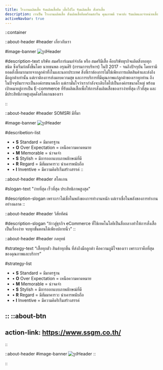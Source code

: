```yaml
---
title: โรงงานผลิตเสื้อ รับผลิตเสื้อยืด เสื้อโปโล รับผลิตเสื้อ สั่งทำเสื้อ
description: เราเป็น โรงงานผลิตเสื้อ สั่งผลิตเสื้อยืดพร้อมสกรีน คุณภาพดี ราคาส่ง รับผลิตและจำหน่ายเสื้อ พร้อมสกรีนโลโก้ ทำแบรนด์ตัวเอง
activeNavbar: true
---
```


::container

::about-header
#header
เกี่ยวกับเรา

#image-banner
<img src="/about/whoarewe.jpg" alt="รูปHeader" class="w-full h-auto rounded-2xl shadow-md"  />

#description-text
บริษัท สมศรีการ์เมนท์จํากัด หรือ สมศรีมีเสื้อ คือบริษัทธุรกิจผลิตสิ่งทอทุกชนิด ซึ่งเริ่มก่อตั้งขึ้นโดย นายธนพล อรุณศิริ (กรรมการบริหาร) ในปี 2017 - จนถึงปัจจุบัน โดยเรามียอดสั่งซื้อมากมายจากลูกค้าทั้งในและนอกประเทศ สิ่งที่เราต้องการไม่ใช่เพียงการผลิตสินค้าและส่งถึงมือลูกค้าเท่านั้น แต่เราต้องการส่งมอบความสุข และการบริการที่มีคุณภาพแก่ลูกค้าของเราทุกท่าน ถึงในปัจจุบันเราจะเป็นองค์กรขนาดเล็ก แต่เรามั่นใจว่าเรากำลังจะเติบโตไปเป็นองค์กรขนาดใหญ่ พร้อมเป้าหมายสู่การเป็น E-commerce ที่รับผลิตเสื้อเพื่อให้การสั่งผลิตเสื้อของเราง่ายที่สุด เร็วที่สุด และมีประสิทธิภาพสูงสุดดั่งสโลแกนของเรา

::

::about-header
#header
SOMSRI มีที่มา

#image-banner
<img src="/about/core.jpg" alt="รูปHeader" class="w-full h-auto rounded-2xl shadow-md" />

#describetion-list
- • **S** Standard = มีมาตรฐาน
- • **O** Over Expectation = เหนือความคาดหมาย
- • **M** Memorable = น่าจดจํา
- • **S** Stylish = มีการออกแบบภาพลักษณ์ที่ดี
- • **R** Regard = มีสัมมาคารวะ น่าเคารพนับถือ
- • **I** Inventive = มีความคิดริเริ่มสร้างสรรค์
::

::about-header
#header
สโลเเกน

#slogan-text
"ง่ายที่สุด เร็วที่สุด ประสิทธิภาพสูงสุด"

#description-slogan
เพราะเราไม่เชื่อในพลังของการทำงานหนัก แต่เราเชื่อในพลังของการทำงานอย่างฉลาด
::

::about-header
#header
วิสัยทัศน์

#description-slogan
“ก้าวสู่ธุรกิจ eCommerce ที่ใช้เทคโนโลยีเป็นสื่อกลางทำให้การสั่งเสื้อเป็นเรื่องง่าย
จบทุกขั้นตอนได้เพียงปลายนิ้ว”
::

::about-header
#header
กลยุทธ์

#strategy-text
“เสื้อทุกตัว สินค้าทุกชิ้น ที่ส่งถึงมือลูกค้า คือความภูมิใจของเรา เพราะเราคือที่สุดของคุณภาพและบริการ”

#strategy-list
- • **S** Standard = มีมาตรฐาน
- • **O** Over Expectation = เหนือความคาดหมาย
- • **M** Memorable = น่าจดจํา
- • **S** Stylish = มีการออกแบบภาพลักษณ์ที่ดี
- • **R** Regard = มีสัมมาคารวะ น่าเคารพนับถือ
- • **I** Inventive = มีความคิดริเริ่มสร้างสรรค์

::
::about-btn
---
action-link: https://www.ssgm.co.th/
---
::

::about-header
#image-banner
<img src="/about/readmore-webp.jpg" alt="รูปHeader" class="w-full h-auto rounded-2xl shadow-md"  />
::

::

